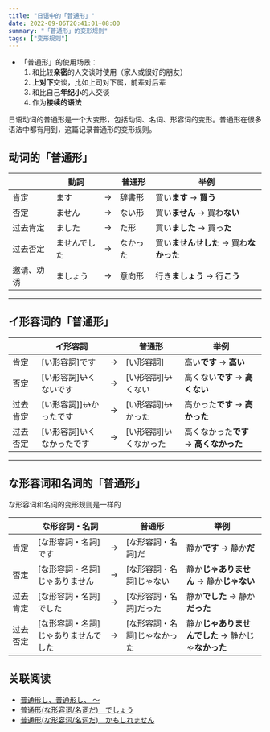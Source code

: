 ```yaml
---
title: "日语中的「普通形」"
date: 2022-09-06T20:41:01+08:00
summary: "「普通形」的变形规则"
tags: ["变形规则"]
---
```


- 「普通形」的使用场景：
    1. 和比较**亲密**的人交谈时使用（家人或很好的朋友）
    2. **上对下**交谈，比如上司对下属，前辈对后辈
    3. 和比自己**年纪小**的人交谈
    2. 作为**接续的语法**

日语动词的普通形是一个大变形，包括动词、名词、形容词的变形。普通形在很多语法中都有用到，这篇记录普通形的变形规则。

## 动词的「普通形」

|  | 動詞 |  | 普通形 | 举例 |
| --- | --- | --- | --- | --- |
| 肯定 | ます | → | 辞書形 | 買い**ます** → **買う** |
| 否定 | ません | → | ない形 | 買い**ません** → 買わ**ない** |
| 过去肯定 | ました | → | た形 | 買い**ました** → 買っ**た** |
| 过去否定 | ませんでした | → | なかった | 買い**ませんせした** → 買わ**なかった** |
| 邀请、劝诱 | ましょう | → | 意向形 | 行き**ましょう** → 行**こう** |

---
## イ形容词的「普通形」

|  | イ形容詞 |  | 普通形 | 举例 |
| --- | --- | --- | --- | --- |
| 肯定 | [い形容詞]です | → | [い形容詞] | 高い**です** → **高い**　 |
| 否定 | [い形容詞]~~い~~くないです | → | [い形容詞]~~い~~くない | 高くない**です** → **高くない** |
| 过去肯定 | [い形容詞]]~~い~~かったです | → | [い形容詞]~~い~~かった | 高かった**です** → **高かった** |
| 过去否定 | [い形容詞]~~い~~くなかったです | → | [い形容詞]~~い~~くなかった | 高くなかった**です** → **高くなかった** |

---
## な形容词和名词的「普通形」

な形容词和名词的变形规则是一样的

|  | な形容詞・名詞 |  | 普通形 | 举例 |
| --- | --- | --- | --- | --- |
| 肯定 | [な形容詞・名詞]です | → | [な形容詞・名詞]だ | 静か**です** → 静か**だ** |
| 否定 | [な形容詞・名詞]じゃありません | → | [な形容詞・名詞]じゃない | 静か**じゃありません** → 静か**じゃない** |
| 过去肯定 | [な形容詞・名詞]でした | → | [な形容詞・名詞]だった | 静か**でした** → 静か**だった** |
| 过去否定 | [な形容詞・名詞]じゃありませんでした | → | [な形容詞・名詞]じゃなかった | 静か**じゃありませんでした** → 静かじゃ**なかった** |

## 关联阅读
- [普通形し、普通形し、 〜](/memo/28.md#普通形し普通形し--)
- [普通形(な形容词/名词だ)　でしょう](/jp/32#普通形でしょう)
- [普通形(な形容词/名词だ)　かもしれません](/jp/32#普通形かもしれません)